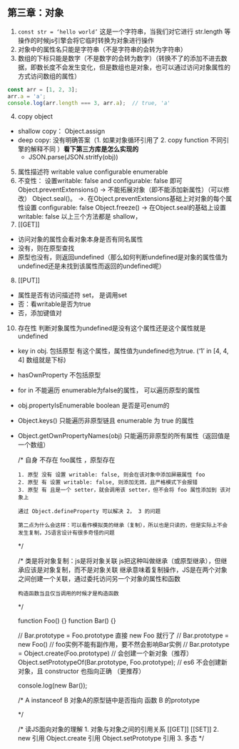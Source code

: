 ## 第三章：对象
1. ```const str = ‘hello world’``` 这是一个字符串，当我们对它进行 str.length 等操作的时候js引擎会将它临时转换为对象进行操作
2. 对象中的属性名只能是字符串（不是字符串的会转为字符串）
3. 数组的下标只能是数字（不是数字的会转为数字）（转换不了的添加不进去数据，即数长度不会发生变化，但是数组也是对象，也可以通过访问对象属性的方式访问数组的属性）
```js
const arr = [1, 2, 3];
arr.a = 'a';
console.log(arr.length === 3, arr.a);  // true, 'a'
```
4. copy object
- shallow copy： Object.assign
- deep copy: 没有明确答案（1. 如果对象循环引用了 2. copy function 不同引擎的解释不同 ）**看下第三方库是怎么实现的**
	- JSON.parse(JSON.stritfy(obj))
5. 属性描述符
writable value configurable enumerable
6. 不变性： 设置writable: false and configurable: false 即可
Object.preventExtensions()   -> 不能拓展对象（即不能添加新属性）（可以修改）
Object.seal()。 ->.   在Object.preventExtensions基础上对对象的每个属性设置 configurable: false 
Object.freeze() ->  在Object.seal的基础上设置 writable: false 
以上三个方法都是 shallow，
7. [[GET]]
  - 访问对象的属性会看对象本身是否有同名属性
  - 没有，则在原型查找
  - 原型也没有，则返回undefined（那么如何判断undefined是对象的属性值为undefined还是未找到该属性而返回的undefined呢）
8. [[PUT]]
  - 属性是否有访问描述符 set， 是调用set
  - 否：看writable是否为true
  - 否，添加键值对
10. 存在性
判断对象属性为undefined是没有这个属性还是这个属性就是undefined
- key in obj.   包括原型 有这个属性，属性值为undefined也为true.      (‘1’ in [4, 4, 4] 数组就是下标)
- hasOwnProperty 不包括原型
- for in 不能遍历 enumerable为false的属性， 可以遍历原型的属性
- obj.propertyIsEnumerable   boolean 是否是可enum的
- Object.keys() 只能遍历非原型链且 enumerable 为 true 的属性
- Object.getOwnPropertyNames(obj)   只能遍历非原型的所有属性（返回值是一个数组）





  /*
      自身 不存在 foo属性 ，原型存在
      
      1. 原型 没有 设置 writable: false, 则会在该对象中添加屏蔽属性 foo
      2. 原型 有 设置 writable: false, 则添加无效，且严格模式下会报错
      3. 原型 有 且是一个 setter，就会调用该 setter，但不会将 foo 属性添加到 该对象上

      通过 Object.defineProperty 可以解决 2， 3 的问题

      第二点为什么会这样：可以看作模拟类的继承（复制），所以也是只读的，但是实际上不会发生复制，JS语言设计有很多奇怪的问题
    */

    /*
      类是将对象复制：js是将对象关联
      js把这种叫做继承（或原型继承），但继承应该是对象复制，而不是对象关联
      继承意味着复制操作，JS是在两个对象之间创建一个关联，通过委托访问另一个对象的属性和函数


      构造函数当且仅当调用的时候才是构造函数
    */

    function Foo() {}
    function Bar() {}

    // Bar.prototype = Foo.prototype  直接 new Foo 就行了
    // Bar.prototype = new Foo()  // foo实例不能有副作用，要不然会影响Bar实例
    // Bar.prototype = Object.create(Foo.prototype)  // 会创建一个新对象（推荐）
    Object.setPrototypeOf(Bar.prototype, Foo.prototype);  // es6 不会创建新对象，且 constructor 也指向正确 （更推荐）

    console.log(new Bar());

    /*
      A instanceof B   对象A的原型链中是否指向 函数 B 的prototype  
    
    */


    /*
      读JS面向对象的理解
        1. 对象与对象之间的引用关系  [[GET]]  [[SET]]
        2. new 引用  Object.create 引用   Object.setPrototype 引用
        3. 多态
    */
    